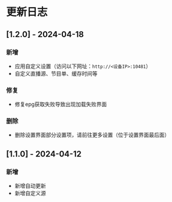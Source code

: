 # 更新日志

## [1.2.0] - 2024-04-18

### 新增

- 应用自定义设置（访问以下网址：`http://<设备IP>:10481`）
- 自定义直播源、节目单、缓存时间等

### 修复

- 修复epg获取失败导致出现加载失败界面

### 删除

- 删除设置界面部分设置项，请前往更多设置（位于设置界面最后面）

## [1.1.0] - 2024-04-12

### 新增

- 新增自动更新
- 新增自定义源
